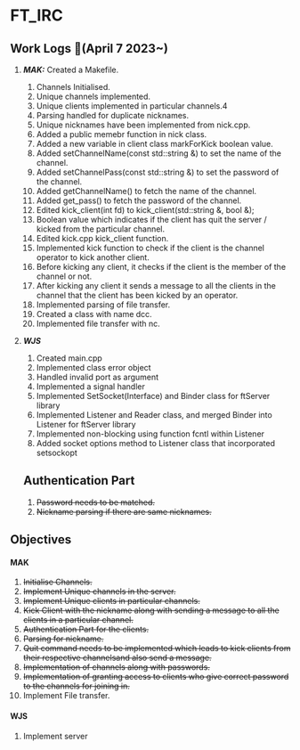 # FT_IRC

## Work Logs :notebook_with_decorative_cover:(April 7 2023~)
1.	***MAK:***	Created a Makefile.
	1. Channels Initialised.
	2. Unique channels implemented.
	3. Unique clients implemented in particular channels.4
	4. Parsing handled for duplicate nicknames.
	5. Unique nicknames have been implemented from nick.cpp.
	6. Added a public memebr function in nick class.
	7. Added a new variable in client class markForKick boolean value.
	8. Added setChannelName(const std::string &) to set the name of the channel.
	9. Added setChannelPass(const std::string &) to set the password of the channel.
	10. Added getChannelName() to fetch the name of the channel.
	11. Added get_pass() to fetch the password of the channel.
	12. Edited kick_client(int fd) to kick_client(std::string &, bool &);
	13. Boolean value which indicates if the client has quit the server / kicked from the particular channel.
	14. Edited kick.cpp kick_client function.
	15. Implemented kick function to check if the client is the channel operator to kick another client.
	16. Before kicking any client, it checks if the client is the member of the channel or not.
	17. After kicking any client it sends a message to all the clients in the channel that the client has been kicked by an operator.
	18. Implemented parsing of file transfer.
	19. Created a class with name dcc.
	20. Implemented file transfer with nc.
2. ***WJS*** 
   1. Created main.cpp
   2. Implemented class error object
   3. Handled invalid port as argument
   4. Implemented a signal handler
   5. Implemented SetSocket(Interface) and Binder class for ftServer library
   6. Implemented Listener and Reader class, and merged Binder into Listener for ftServer library
   7. Implemented non-blocking using function fcntl within Listener
   8. Added socket options method to Listener class that incorporated setsockopt
   
   ## Authentication Part
   1. ~~Password needs to be matched.~~
   2. ~~Nickname parsing if there are same nicknames.~~

## Objectives

#### MAK
1. ~~Initialise Channels.~~
2. ~~Implement Unique channels in the server.~~
3. ~~Implement Unique clients in particular channels.~~
4. ~~Kick Client with the nickname along with sending a message to all the clients in a particular channel.~~
5. ~~Authentication Part for the clients.~~
6. ~~Parsing for nickname.~~
7. ~~Quit command needs to be implemented which leads to kick clients from their respective channelsand also send a message.~~
8. ~~Implementation of channels along with passwords.~~
9. ~~Implementation of granting access to clients who give correct password to the channels for joining in.~~
10. Implement File transfer.

#### WJS
1. Implement server
